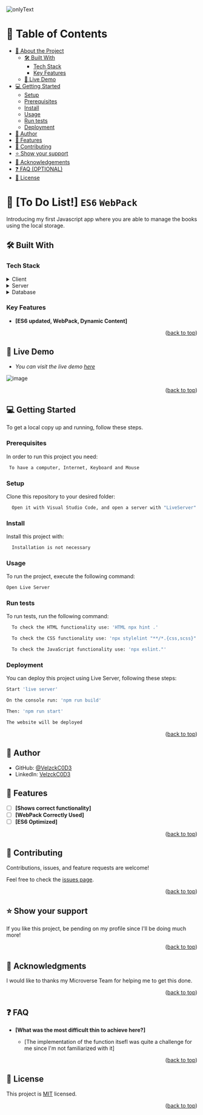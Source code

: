 <a name="readme-top"></a>
![onlyText](https://user-images.githubusercontent.com/92229666/221316081-fb9e0b88-a571-4414-baa7-76d8d411c181.gif)
<!-- TABLE OF CONTENTS -->

# 📗 Table of Contents

- [📖 About the Project](#about-project)
  - [🛠 Built With](#built-with)
    - [Tech Stack](#tech-stack)
    - [Key Features](#key-features)
  - [🚀 Live Demo](#live-demo)
- [💻 Getting Started](#getting-started)
  - [Setup](#setup)
  - [Prerequisites](#prerequisites)
  - [Install](#install)
  - [Usage](#usage)
  - [Run tests](#run-tests)
  - [Deployment](#deployment)
- [👥 Author](#author)
- [🔭 Features](#future-features)
- [🤝 Contributing](#contributing)
- [⭐️ Show your support](#support)
- [🙏 Acknowledgements](#acknowledgements)
- [❓ FAQ (OPTIONAL)](#faq)
- [📝 License](#license)

<!-- PROJECT DESCRIPTION -->

# 📖 [To Do List!] `ES6` `WebPack` <a name="about-project"></a>

Introducing my first Javascript app where you are able to manage the books using the local storage.

## 🛠 Built With <a name="built-with"></a>

### Tech Stack <a name="tech-stack"></a>

<details>
  <summary>Client</summary>
  <ul>
    <li><a href="https://developer.mozilla.org/en-US/docs/Web/HTML">HTML</a></li>
    <li><a href="https://developer.mozilla.org/en-US/docs/Web/CSS">CSS</a></li>
    <li><a href="https://developer.mozilla.org/en-US/docs/Web/JavaScript">JavaScript</a></li>
    <li><a href="https://webpack.js.org/">WebPack</a></li>
    <li><a href="https://262.ecma-international.org/6.0/">ES6 (EcmaScript 6)</a></li>
  </ul>
</details>

<details>
  <summary>Server</summary>
  <ul>
    <li><a href="https://webpack.js.org/guides/development/#using-webpack-dev-server">WebPack-dev-server</a></li>
  </ul>
</details>

<details>
<summary>Database</summary>
  <ul>
    <li><a>local storage used in order to keep the library content</a></li>
  </ul>
</details>

<!-- Features -->

### Key Features <a name="key-features"></a>

- **[ES6 updated, WebPack, Dynamic Content]**

<p align="right">(<a href="#readme-top">back to top</a>)</p>

<!-- LIVE DEMO -->

## 🚀 Live Demo <a name="live-demo"></a>

- _You can visit the live demo [here](https://velzck-todo.netlify.app/)_

![image](https://user-images.githubusercontent.com/92229666/228430155-8920b3d7-1df2-43a9-aa8e-b3523c2950c5.png)


<p align="right">(<a href="#readme-top">back to top</a>)</p>

<!-- GETTING STARTED -->

## 💻 Getting Started <a name="getting-started"></a>

To get a local copy up and running, follow these steps.

### Prerequisites

In order to run this project you need:

```sh
 To have a computer, Internet, Keyboard and Mouse
```

### Setup

Clone this repository to your desired folder:

```sh
  Open it with Visual Studio Code, and open a server with "LiveServer".
```

### Install

Install this project with:

```sh
  Installation is not necessary
```

### Usage

To run the project, execute the following command:

```sh
Open Live Server
```

### Run tests

To run tests, run the following command:

```sh
  To check the HTML functionality use: 'HTML npx hint .'
```

```sh
  To check the CSS functionality use: 'npx stylelint "**/*.{css,scss}"'
```

```sh
  To check the JavaScript functionality use: 'npx eslint."'
```

### Deployment

You can deploy this project using Live Server, following these steps:

```sh
Start 'live server'
```
```sh
On the console run: 'npm run build'
```
```sh
Then: 'npm run start'
```
```sh
The website will be deployed
```

<p align="right">(<a href="#readme-top">back to top</a>)</p>

<!-- AUTHOR -->

## 👥 Author <a name="author"></a>

- GitHub: [@VelzckC0D3](https://github.com/VelzckC0D3)
- LinkedIn: [VelzckC0D3](https://www.linkedin.com/in/velzckcode/)

<!-- FUTURE FEATURES -->

## 🔭 Features <a name="future-features"></a>

- [ ] **[Shows correct functionality]**
- [ ] **[WebPack Correctly Used]**
- [ ] **[ES6 Optimized]**

<p align="right">(<a href="#readme-top">back to top</a>)</p>

<!-- CONTRIBUTING -->

## 🤝 Contributing <a name="contributing"></a>

Contributions, issues, and feature requests are welcome!

Feel free to check the [issues page](../../issues/).

<p align="right">(<a href="#readme-top">back to top</a>)</p>

<!-- SUPPORT -->

## ⭐️ Show your support <a name="support"></a>

If you like this project, be pending on my profile since I'll be doing much more! 

<p align="right">(<a href="#readme-top">back to top</a>)</p>

<!-- ACKNOWLEDGEMENTS -->

## 🙏 Acknowledgments <a name="acknowledgements"></a>
I would like to thanks my Microverse Team for helping me to get this done.

<p align="right">(<a href="#readme-top">back to top</a>)</p>

<!-- FAQ (optional) -->

## ❓ FAQ<a name="faq"></a>

- **[What was the most difficult thin to achieve here?]**

  - [The implementation of the function itsefl was quite a challenge for me since I'm not familiarized with it]

<p align="right">(<a href="#readme-top">back to top</a>)</p>

<!-- LICENSE -->

## 📝 License <a name="license"></a>

This project is [MIT](./LICENSE) licensed.

<p align="right">(<a href="#readme-top">back to top</a>)</p>
